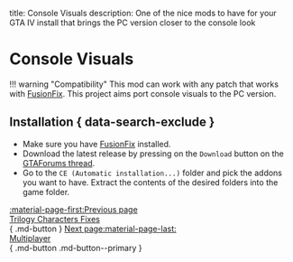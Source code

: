title: Console Visuals
description: One of the nice mods to have for your GTA IV install that brings the PC version closer to the console look

# Console Visuals
!!! warning "Compatibility"
    This mod can work with any patch that works with [FusionFix](fusionfix.md).
This project aims port console visuals to the PC version.

## Installation { data-search-exclude }
* Make sure you have [FusionFix](fusionfix.md) installed.
* Download the latest release by pressing on the `Download` button on the [GTAForums thread](https://gtaforums.com/topic/989098-console-visuals-the-complete-edition/).
* Go to the `CE (Automatic installation...)` folder and pick the addons you want to have. Extract the contents of the desired folders into the game folder.

[:material-page-first:Previous page <br>Trilogy Characters Fixes</br>](charactersfixes.md){ .md-button } [Next page:material-page-last: <br>Multiplayer</br>](../multiplayer.md){ .md-button .md-button--primary }